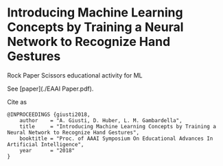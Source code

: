 # Introducing Machine Learning Concepts by Training a Neural Network to Recognize Hand Gestures
Rock Paper Scissors educational activity for ML

See [paper](./EAAI Paper.pdf).

Cite as

    @INPROCEEDINGS {giusti2018,
        author    = "A. Giusti, D. Huber, L. M. Gambardella",
        title     = "Introducing Machine Learning Concepts by Training a Neural Network to Recognize Hand Gestures",
        booktitle = "Proc. of AAAI Symposium On Educational Advances In Artificial Intelligence",
        year      = "2018"
    }

